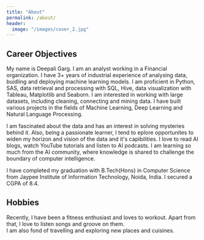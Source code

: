 ```yaml
---
title: "About"
permalink: /about/
header:
  image: "/images/cover_2.jpg"
---
```


## Career Objectives

My name is Deepali Garg. I am an analyst working in a Financial organization. I have 3+ years of industrial experience of analysing data, buidling and deploying machine learning models. I am proficient in Python, SAS, data retrieval and processing with SQL, Hive, data visualization with Tableau, Matplotlib and Seaborn. I am interested in working with large datasets, including cleaning, connecting and mining data. I have built various projects in the fields of Machine Learning, Deep Learning and Natural Language Processing.  

I am fascinated about the data and has an interest in solving mysteries behind it. Also, being a passionate learner, I tend to eplore opportunites to widen my horizon and vision of the data and it's capibilities. I love to read AI blogs, watch YouTube tutorials and listen to AI podcasts. I am learning so much from the AI community, where knowledge is shared to challenge the boundary of computer intelligence.  

I have completed my graduation with B.Tech(Hons) in Computer Science from Jaypee Institute of Information Technology, Noida, India. I secured a CGPA of 8.4.


## Hobbies

Recently, I have been a fitness enthusiast and loves to workout. Apart from that, I love to listen songs and groove on them.  
I am also fond of travelling and exploring new places and cuisines.


